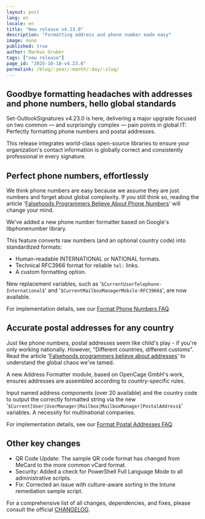 ```yaml
---
layout: post
lang: en
locale: en
title: "New release v4.23.0"
description: "Formatting address and phone number made easy"
image: none
published: true
author: Markus Gruber
tags: ["new release"]
page_id: "2025-10-18-v4.23.0"
permalink: /blog/:year/:month/:day/:slug/
---
```

## Goodbye formatting headaches with addresses and phone numbers, hello global standards
Set-OutlookSignatures v4.23.0 is here, delivering a major upgrade focused on two common — and surprisingly complex — pain points in global IT: Perfectly formatting phone numbers and postal addresses.

This release integrates world-class open-source libraries to ensure your organization's contact information is globally correct and consistently professional in every signature.

## Perfect phone numbers, effortlessly
We think phone numbers are easy because we assume they are just numbers and forget about global complexity. If you still think so, reading the article '[Falsehoods Programmers Believe About Phone Numbers](https://set-outlooksignatures.com/faq/#4412-format-phone-numbers)' will change your mind.

We've added a new phone number formatter based on Google's libphonenumber library.

This feature converts raw numbers (and an optional country code) into standardized formats:
- Human-readable INTERNATIONAL or NATIONAL formats.
- Technical RFC3966 format for reliable `tel:` links.
- A custom formatting option.

New replacement variables, such as '`$CurrentUserTelephone-International$`' and '`$CurrentMailboxManagerMobile-RFC3966$`', are now available.

For implementation details, see our [Format Phone Numbers FAQ](https://set-outlooksignatures.com/faq/#4412-format-phone-numbers).

## Accurate postal addresses for any country
Just like phone numbers, postal addresses seem like child's play - if you're only working nationally. However, "Different countries, different customs". Read the article '[Falsehoods programmers believe about addresses](https://set-outlooksignatures.com/faq/#4413-format-postal-addresses)' to understand the global chaos we've tamed.

A new Address Formatter module, based on OpenCage GmbH's work, ensures addresses are assembled according to country-specific rules.

Input named address components (over 20 available) and the country code to output the correctly formatted string via the new '`$Current[User|UserManager|Mailbox|MailboxManager]PostalAddress$`' variables. A necessity for multinational companies.

For implementation details, see our [Format Postal Addresses FAQ](https://set-outlooksignatures.com/faq/#4413-format-postal-addresses).

## Other key changes
* QR Code Update: The sample QR code format has changed from MeCard to the more common vCard format.
* Security: Added a check for PowerShell Full Language Mode to all administrative scripts.
* Fix: Corrected an issue with culture-aware sorting in the Intune remediation sample script.

For a comprehensive list of all changes, dependencies, and fixes, please consult the official [CHANGELOG](https://github.com/Set-OutlookSignatures/Set-OutlookSignatures/blob/main/docs/CHANGELOG.md).
